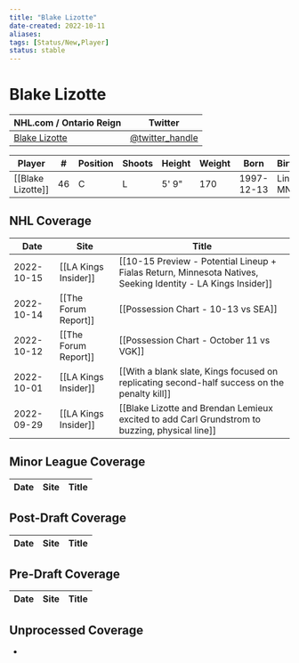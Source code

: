 ```yaml
---
title: "Blake Lizotte"
date-created: 2022-10-11
aliases: 
tags: [Status/New,Player]
status: stable
---
```


# Blake Lizotte

NHL.com / Ontario Reign | Twitter
-|-
[Blake Lizotte]() | [@twitter_handle](https://twitter.com/)

Player | \# | Position | Shoots | Height | Weight | Born | Birthplace | Draft 
-|-|-|-|-|-|-|-|-
	[[Blake Lizotte]] | 46 | C | L | 5' 9" | 170 | 1997-12-13 | Lindstrom, MN, USA | 
 




## NHL  Coverage
Date | Site |  Title
---|---|---
2022-10-15 | [[LA Kings Insider]] | [[10-15 Preview - Potential Lineup + Fialas Return, Minnesota Natives, Seeking Identity - LA Kings Insider]]
2022-10-14 | [[The Forum Report]] | [[Possession Chart - 10-13 vs SEA]]
2022-10-12 | [[The Forum Report]] | [[Possession Chart - October 11 vs VGK]]
2022-10-01 | [[LA Kings Insider]] |  [[With a blank slate, Kings focused on replicating second-half success on the penalty kill]]
2022-09-29 | [[LA Kings Insider]] | [[Blake Lizotte and Brendan Lemieux excited to add Carl Grundstrom to buzzing, physical line]]



## Minor League Coverage
Date | Site |  Title
---|---|---



## Post-Draft Coverage
Date | Site |  Title
---|---|---



## Pre-Draft Coverage
Date | Site |  Title
---|---|---


## Unprocessed Coverage
- 
